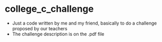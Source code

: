 # college_c_challenge
- Just a code written by me and my friend, basically to do a challenge proposed by our teachers
- The challenge description is on the .pdf file
